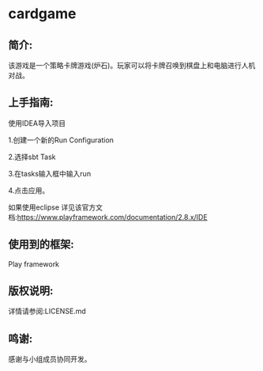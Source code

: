 # cardgame

## 简介:

该游戏是一个策略卡牌游戏(炉石)。玩家可以将卡牌召唤到棋盘上和电脑进行人机对战。

## 上手指南:

使用IDEA导入项目

1.创建一个新的Run Configuration

2.选择sbt Task

3.在tasks输入框中输入run

4.点击应用。

如果使用eclipse 详见该官方文档:https://www.playframework.com/documentation/2.8.x/IDE

## 使用到的框架:

Play framework

## 版权说明:

详情请参阅:LICENSE.md

## 鸣谢:

感谢与小组成员协同开发。